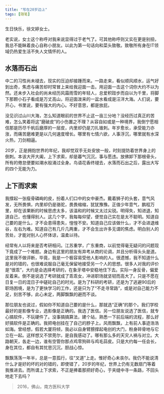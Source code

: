 ```yaml
---
title: "写在20岁边上"
tags: [随笔]
---
```


生日快乐，徐文婷女士。

老实说，女士这个称呼对我来说显得过于老气了。可其他称呼则又实在更是别扭，我总不能眛着良心自称小朋友。以此为第一句话向和菜头致敬。致敬所有身在IT领域仍热爱生活不失人文情怀的人。

##  水落而石出

中二的习性尚未褪去，现实的压迫却接踵而来。一路走来，看似顺风顺水，运气好到出奇，焦虑与痛苦却时常冒上来给我迎面一击。用迎面一击这个词你大约不以为然。还未步入社会的尚未经历风霜雨雪的年轻人，总爱积跬步而自以为千里，将脚下那颗小石子看成是万丈高山，将迎面泼来的一盆水看成是汪洋大海。人们说，要开心，书里说，要有强大的内心。不好意思，都是放屁。

没见识过山川大海，怎么知道眼前的世界不止这一亩三分地？没经历过真正的苦难，怎么笑着将这“磨破皮”的小伤置之不理？从容自如或是一种境界，我倒宁愿相信那是历尽千帆后磨厚的一层皮，内里却仍是刀扎锥刺。年岁愈长，承受能力亦涨，而痛苦磨难更是以几何速度增长。哪里有七情六欲，人事浮沉，哪里就有水深火热，刀剑相逼。

20岁，正是拥抱世界的年纪，我却觉双手无处安放一般，时刻提防着世界身上的倒刺。本该大开大阖，上下求索，却是暮气沉沉，事与愿违。放佛卸下那根骨头，所有的倦怠便要如潮水般涌过全身。鸟语花香终褪去，水落而石出之后，露出大写的四个无能为力。

##  上下而求索

我撑起一张瘦骨磷峋的皮，扮着人们口中的女中豪杰。戴着狮子的头套，意气风发，无所畏惧，内里却仍是骆驼，畏畏缩缩，犹犹豫豫。正值少年意气，鹏程万里，却在该果断的时候思虑太多，该温和的时候又太过尖锐。明得失，知进退，知道自己，也懂得别人。这几个字，我每每仰望，便觉自己实在是太不聪明。知道自己要的是什么，才不会患得患失，惶惶不安。知道自己应该做什么，才不会进退维谷，左右为难。知道自己有几斤几两重，才不会生出许多无谓的焦虑。明白别人的苦处，才能对别人心怀体谅，温柔以待。

经常有人以将来是否考研相问。江苏重学，广东重商，以前觉得毫无疑问的问题现下竟成了一个难题。身边有这里的朋友有弃考从商的论调，并且分析得头头是道。这里我不做评断，毕竟，我是一个极容易受他人影响的人。很遗憾，我不知道什么是对的错的，也很难说服自己毫无保留地接受另一个人的思想。很多人对我的评价是“很乖”，大约是会选择考研的，在象牙塔中安稳地住下去。实际一身反骨，偏爱反着来。倒不是说选了考研就成了乖乖女，冲进职场就坚韧而高大了。只是不愿在日复一日的混日子中磋砣自己的时光。是为了科研的考研，还是为了逃避90后的职场困境，是为了更快学习的工作，还是只为了“不走寻常路”，或是对自己能力不足，刻苦不够，此心未定，两脚飘飘的避而不谈。

那位朋友也说过，假如你不知道自己要的是什么，那就选“正确”的那个。我们学校最好的是影像专业，选影像是正确的。我选了医信。另一位朋友说选了医信，就专心搞软件，不玩硬件了。没事搞搞算法，建个站，熟悉一下前后端的流程，那么好好搞软件是正确的。我把电创挂在了自己的脖子上。风雨飘飘，上有前人事迹浩浩如海。曾经想，假若大厦将倾，我必以自身臂膀撑起电创的大门，粉身碎骨地与它立在一起。这样想又不禁莞尔，是自我感动了。哪有那么多的天灾人祸与对立。大路朝天，各走一边，谁有空管你那点鸡零狗碎与鸡毛蒜皮。只是大约每一任会长，身在其位，都自有其忧思沉沉，胆战心惊。

飘飘荡荡一年半，总是一意孤行，往“叉道”上走。惟好奇心未丧尔。我仍不能说清什么才是好的坏的对的错的，即使错了，20岁的年纪，世界上仍有无数扇门等着我推进去。而所谓上下求索，不正是捧着那把好奇心，于夹缝中寻一条路，不回头地走下去吗？




> 2016，佛山，南方医科大学



